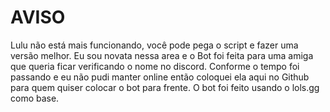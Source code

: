 # AVISO
Lulu não está mais funcionando, você pode pega o script e fazer uma versão melhor.
Eu sou novata nessa area e o Bot foi feita para uma amiga que queria ficar verificando o nome no discord. 
Conforme o tempo foi passando e eu não pudi manter online então coloquei ela aqui no Github para quem quiser colocar o bot para frente.
O bot foi feito usando o lols.gg como base.
